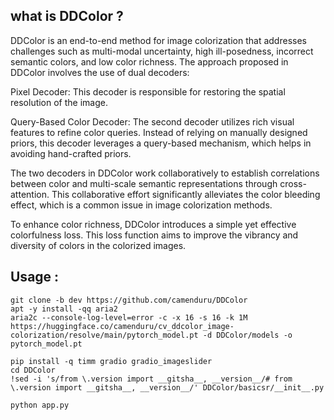 
## what is DDColor ? 

DDColor is an end-to-end method for image colorization that addresses challenges such as multi-modal uncertainty, high ill-posedness, incorrect semantic colors, and low color richness. The approach proposed in DDColor involves the use of dual decoders:

Pixel Decoder: This decoder is responsible for restoring the spatial resolution of the image.

Query-Based Color Decoder: The second decoder utilizes rich visual features to refine color queries. Instead of relying on manually designed priors, this decoder leverages a query-based mechanism, which helps in avoiding hand-crafted priors.

The two decoders in DDColor work collaboratively to establish correlations between color and multi-scale semantic representations through cross-attention. This collaborative effort significantly alleviates the color bleeding effect, which is a common issue in image colorization methods.

To enhance color richness, DDColor introduces a simple yet effective colorfulness loss. This loss function aims to improve the vibrancy and diversity of colors in the colorized images.





## Usage : 


```
git clone -b dev https://github.com/camenduru/DDColor
apt -y install -qq aria2
aria2c --console-log-level=error -c -x 16 -s 16 -k 1M https://huggingface.co/camenduru/cv_ddcolor_image-colorization/resolve/main/pytorch_model.pt -d DDColor/models -o pytorch_model.pt

pip install -q timm gradio gradio_imageslider
cd DDColor
!sed -i 's/from \.version import __gitsha__, __version__/# from \.version import __gitsha__, __version__/' DDColor/basicsr/__init__.py

python app.py
```